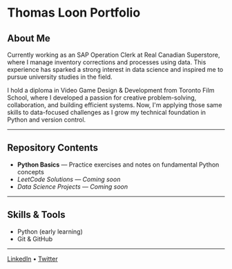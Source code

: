 # Thomas Loon Portfolio

## About Me
Currently working as an SAP Operation Clerk at Real Canadian Superstore, where I manage inventory corrections and processes using data. This experience has sparked a strong interest in data science and inspired me to pursue university studies in the field.

I hold a diploma in Video Game Design & Development from Toronto Film School, where I developed a passion for creative problem-solving, collaboration, and building efficient systems. Now, I'm applying those same skills to data-focused challenges as I grow my technical foundation in Python and version control.

---

## Repository Contents
- **Python Basics** — Practice exercises and notes on fundamental Python concepts  
- *LeetCode Solutions — Coming soon*  
- *Data Science Projects — Coming soon*

---

## Skills & Tools
- Python (early learning)  
- Git & GitHub

---

[LinkedIn](www.linkedin.com/in/thobloon) • [Twitter](https://twitter.com/thobloon)
